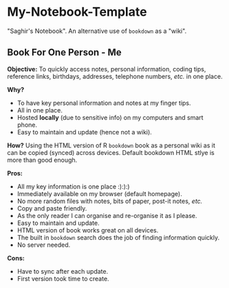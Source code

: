 # My-Notebook-Template

"Saghir's Notebook". An alternative use of `bookdown` as a "wiki".

## Book For One Person - Me

**Objective:** To quickly access notes, personal information, coding tips, reference links, birthdays, addresses, telephone numbers, *etc.* in one place.

**Why?** 

* To have key personal information and notes at my finger tips.
* All in one place.
* Hosted **locally** (due to sensitive info) on my computers and smart phone.
* Easy to maintain and update (hence not a wiki).

**How?** Using the HTML version of R `bookdown` book as a personal wiki as it can be copied (synced) across devices. Default bookdown HTML stlye is more than good enough.

**Pros:** 

* All my key information is one place :):):)
* Immediately available on my browser (default homepage).
* No more random files with notes, bits of paper, post-it notes, *etc.*
* Copy and paste friendly.
* As the only reader I can organise and re-organise it as I please.
* Easy to maintain and update. 
* HTML version of book works great on all devices.
* The built in `bookdown` search does the job of finding information quickly.
* No server needed.

**Cons:** 

* Have to sync after each update.
* First version took time to create.
